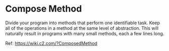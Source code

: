# Compose Method

Divide your program into methods that perform one identifiable task. Keep all of the operations in a method at the same level of abstraction. This will naturally result in programs with many small methods, each a few lines long.

Ref: https://wiki.c2.com/?ComposedMethod
